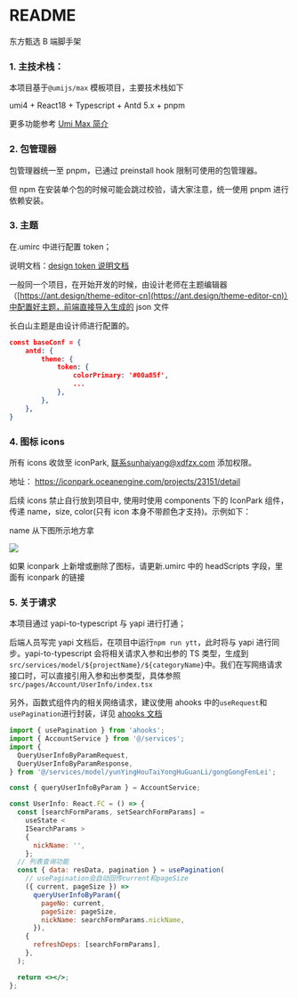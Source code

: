 # README

东方甄选 B 端脚手架

### 1. 主技术栈：

本项目基于`@umijs/max` 模板项目，主要技术栈如下

umi4 + React18 + Typescript + Antd 5.x + pnpm

更多功能参考 [Umi Max 简介](https://umijs.org/docs/max/introduce)

### 2. 包管理器

包管理器统一至 pnpm，已通过 preinstall hook 限制可使用的包管理器。

但 npm 在安装单个包的时候可能会跳过校验，请大家注意，统一使用 pnpm 进行依赖安装。

### 3. 主题

在.umirc 中进行配置 token；

说明文档：[design token 说明文档](https://ant.design/docs/react/customize-theme-cn)

一般同一个项目，在开始开发的时候，由设计老师在主题编辑器（[https://ant.design/theme-editor-cn](https://ant.design/theme-editor-cn)）中配置好主题，前端直接导入生成的 json 文件

长白山主题是由设计师进行配置的。

```json
const baseConf = {
    antd: {
        theme: {
            token: {
                colorPrimary: '#00a85f',
                ...
            },
        },
    },
}
```

### 4. 图标 icons

所有 icons 收敛至 iconPark, 联系sunhaiyang@xdfzx.com 添加权限。

地址： https://iconpark.oceanengine.com/projects/23151/detail

后续 icons 禁止自行放到项目中, 使用时使用 components 下的 IconPark 组件，传递 name，size, color(只有 icon 本身不带颜色才支持)。示例如下：

name 从下图所示地方拿

![](https://p8.dfzxvip.com/CA2630FA-CCF0-491E-A742-652C92130691-aa200ea2.png)

如果 iconpark 上新增或删除了图标，请更新.umirc 中的 headScripts 字段，里面有 iconpark 的链接

### 5. 关于请求

本项目通过 yapi-to-typescript 与 yapi 进行打通；

后端人员写完 yapi 文档后，在项目中运行`npm run ytt`，此时将与 yapi 进行同步。yapi-to-typescript 会将相关请求入参和出参的 TS 类型，生成到`src/services/model/${projectName}/${categoryName}`中。我们在写网络请求接口时，可以直接引用入参和出参类型，具体参照`src/pages/Account/UserInfo/index.tsx`

另外，函数式组件内的相关网络请求，建议使用 ahooks 中的`useRequest`和`usePagination`进行封装，详见 [ahooks 文档](https://ahooks.js.org/zh-CN/hooks/use-request/index)

```jsx
import { usePagination } from 'ahooks';
import { AccountService } from '@/services';
import {
  QueryUserInfoByParamRequest,
  QueryUserInfoByParamResponse,
} from '@/services/model/yunYingHouTaiYongHuGuanLi/gongGongFenLei';

const { queryUserInfoByParam } = AccountService;

const UserInfo: React.FC = () => {
  const [searchFormParams, setSearchFormParams] =
    useState <
    ISearchParams >
    {
      nickName: '',
    };
  // 列表查询功能
  const { data: resData, pagination } = usePagination(
    // usePagination会自动回传current和pageSize
    ({ current, pageSize }) =>
      queryUserInfoByParam({
        pageNo: current,
        pageSize: pageSize,
        nickName: searchFormParams.nickName,
      }),
    {
      refreshDeps: [searchFormParams],
    },
  );

  return <></>;
};
```
